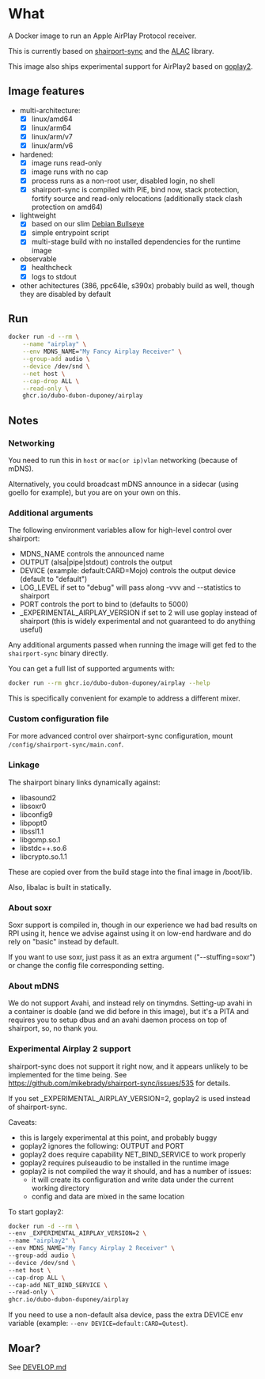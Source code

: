 # What

A Docker image to run an Apple AirPlay Protocol receiver.

This is currently based on [shairport-sync](https://github.com/mikebrady/shairport-sync) and the [ALAC](https://github.com/mikebrady/alac) library.

This image also ships experimental support for AirPlay2 based on [goplay2](https://github.com/openairplay/goplay2).

## Image features

* multi-architecture:
  * [x] linux/amd64
  * [x] linux/arm64
  * [x] linux/arm/v7
  * [x] linux/arm/v6
* hardened:
  * [x] image runs read-only
  * [x] image runs with no cap
  * [x] process runs as a non-root user, disabled login, no shell
  * [x] shairport-sync is compiled with PIE, bind now, stack protection, fortify source and read-only relocations (additionally stack clash protection on amd64)
* lightweight
  * [x] based on our slim [Debian Bullseye](https://github.com/dubo-dubon-duponey/docker-debian)
  * [x] simple entrypoint script
  * [x] multi-stage build with no installed dependencies for the runtime image
* observable
  * [x] healthcheck
  * [x] logs to stdout
* other achitectures (386, ppc64le, s390x) probably build as well, though they are disabled by default

## Run

```bash
docker run -d --rm \
    --name "airplay" \
    --env MDNS_NAME="My Fancy Airplay Receiver" \
    --group-add audio \
    --device /dev/snd \
    --net host \
    --cap-drop ALL \
    --read-only \
    ghcr.io/dubo-dubon-duponey/airplay
```

## Notes

### Networking

You need to run this in `host` or `mac(or ip)vlan` networking (because of mDNS).

Alternatively, you could broadcast mDNS announce in a sidecar (using goello for example),
but you are on your own on this.

### Additional arguments

The following environment variables allow for high-level control over shairport:

* MDNS_NAME controls the announced name
* OUTPUT (alsa|pipe|stdout) controls the output
* DEVICE (example: default:CARD=Mojo) controls the output device (default to "default")
* LOG_LEVEL if set to "debug" will pass along -vvv and --statistics to shairport
* PORT controls the port to bind to (defaults to 5000)
* _EXPERIMENTAL_AIRPLAY_VERSION if set to 2 will use goplay instead of shairport (this is widely experimental and not guaranteed to do anything useful)

Any additional arguments passed when running the image will get fed to the `shairport-sync` binary directly.

You can get a full list of supported arguments with:

```bash
docker run --rm ghcr.io/dubo-dubon-duponey/airplay --help
```

This is specifically convenient for example to address a different mixer.

### Custom configuration file

For more advanced control over shairport-sync configuration, mount `/config/shairport-sync/main.conf`.

### Linkage

The shairport binary links dynamically against:
* libasound2
* libsoxr0
* libconfig9
* libpopt0
* libssl1.1
* libgomp.so.1
* libstdc++.so.6
* libcrypto.so.1.1

These are copied over from the build stage into the final image in /boot/lib.

Also, libalac is built in statically.

### About soxr

Soxr support is compiled in, though in our experience we had bad results on RPI using it, hence
we advise against using it on low-end hardware and do rely on "basic" instead by default.

If you want to use soxr, just pass it as an extra argument ("--stuffing=soxr") or change the config file
corresponding setting.

### About mDNS

We do not support Avahi, and instead rely on tinymdns.
Setting-up avahi in a container is doable (and we did before in this image), but it's a PITA and
requires you to setup dbus and an avahi daemon process on top of shairport, so, no thank you.

### Experimental Airplay 2 support

shairport-sync does not support it right now, and it appears unlikely to be implemented for the time being.
See https://github.com/mikebrady/shairport-sync/issues/535 for details.

If you set _EXPERIMENTAL_AIRPLAY_VERSION=2, goplay2 is used instead of shairport-sync.

Caveats:
* this is largely experimental at this point, and probably buggy
* goplay2 ignores the following: OUTPUT and PORT
* goplay2 does require capability NET_BIND_SERVICE to work properly
* goplay2 requires pulseaudio to be installed in the runtime image
* goplay2 is not compiled the way it should, and has a number of issues:
  * it will create its configuration and write data under the current working directory
  * config and data are mixed in the same location

To start goplay2:

```bash
docker run -d --rm \
--env _EXPERIMENTAL_AIRPLAY_VERSION=2 \
--name "airplay2" \
--env MDNS_NAME="My Fancy Airplay 2 Receiver" \
--group-add audio \
--device /dev/snd \
--net host \
--cap-drop ALL \
--cap-add NET_BIND_SERVICE \
--read-only \
ghcr.io/dubo-dubon-duponey/airplay
```

If you need to use a non-default alsa device, pass the extra DEVICE env variable (example: `--env DEVICE=default:CARD=Qutest`).

## Moar?

See [DEVELOP.md](DEVELOP.md)
